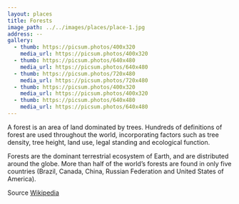 ```yaml
---
layout: places
title: Forests
image_path: ../../images/places/place-1.jpg
address: --
gallery:
  - thumb: https://picsum.photos/400x320
    media_url: https://picsum.photos/400x320
  - thumb: https://picsum.photos/640x480
    media_url: https://picsum.photos/640x480
  - thumb: https://picsum.photos/720x480
    media_url: https://picsum.photos/720x480
  - thumb: https://picsum.photos/400x320
    media_url: https://picsum.photos/400x320
  - thumb: https://picsum.photos/640x480
    media_url: https://picsum.photos/640x480
---
```


A forest is an area of land dominated by trees. Hundreds of definitions of forest are used throughout the world, incorporating factors such as tree density, tree height, land use, legal standing and ecological function.

Forests are the dominant terrestrial ecosystem of Earth, and are distributed around the globe. More than half of the world’s forests are found in only five countries (Brazil, Canada, China, Russian Federation and United States of America).

Source [Wikipedia](https://en.wikipedia.org/wiki/Forest)
